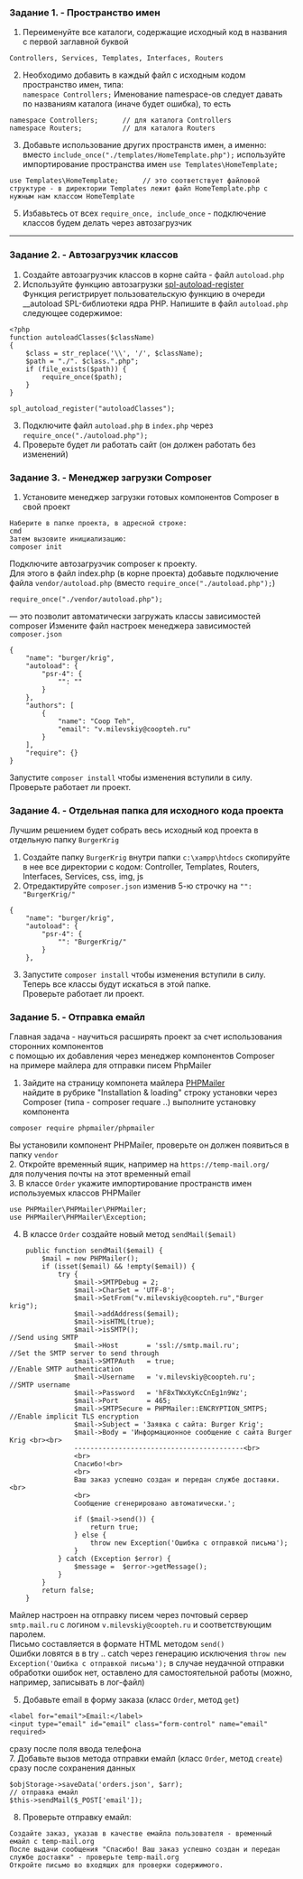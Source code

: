 ### Задание 1. - Пространство имен

1. Переименуйте все каталоги, содержащие исходный код в названия с первой заглавной буквой  
```
Controllers, Services, Templates, Interfaces, Routers
```  
2. Необходимо добавить в каждый файл с исходным кодом пространство имен, типа:  
`namespace Controllers;`
Именование namespace-ов следует давать по названиям каталога (иначе будет ошибка), то есть
```
namespace Controllers;      // для каталога Controllers
namespace Routers;          // для каталога Routers
```
3. Добавьте использование других пространств имен, а именно:
вместо `include_once("./templates/HomeTemplate.php");`
используйте импортирование пространства имен `use Templates\HomeTemplate;`
```
use Templates\HomeTemplate;      // это соответствует файловой структуре - в директории Templates лежит файл HomeTemplate.php c нужным нам классом HomeTemplate
```
5. Избавьтесь от всех `require_once, include_once` - подключение классов будем делать через автозагрузчик
<hr>

### Задание 2. - Автозагрузчик классов  

1. Создайте автозагрузчик классов в корне сайта - файл `autoload.php`
2. Используйте функцию автозагрузки [spl-autoload-register](https://www.php.net/manual/en/function.spl-autoload-register.php)  
Функция регистрирует пользовательскую функцию в очереди __autoload SPL-библиотеки ядра PHP.
Напишите в файл `autoload.php` следующее содержимое:
```
<?php
function autoloadClasses($className)
{
    $class = str_replace('\\', '/', $className);
    $path = "./". $class.".php";
    if (file_exists($path)) {
        require_once($path);
    }
}

spl_autoload_register("autoloadClasses");
```
3. Подключите файл `autoload.php` в `index.php` через `require_once("./autoload.php");`
4. Проверьте будет ли работать сайт (он должен работать без изменений)

### Задание 3. - Менеджер загрузки Composer

1. Установите менеджер загрузки готовых компонентов Composer в свой проект
```
Наберите в папке проекта, в адресной строке:
cmd
Затем вызовите инициализацию:
composer init
```
Подключите автозагрузчик composer к проекту.  
Для этого в файл index.php (в корне проекта) добавьте подключение файла `vendor/autoload.php` (вместо `require_once("./autoload.php");`)
```
require_once("./vendor/autoload.php");
```
— это позволит автоматически загружать классы зависимостей composer
Измените файл настроек менеджера зависимостей `composer.json`
```
{
    "name": "burger/krig",
    "autoload": {
        "psr-4": {
            "": ""
        }
    },
    "authors": [
        {
            "name": "Coop Teh",
            "email": "v.milevskiy@coopteh.ru"
        }
    ],
    "require": {}
}
```
Запустите `composer install` чтобы изменения вступили в силу.  
Проверьте работает ли проект.

### Задание 4. - Отдельная папка для исходного кода проекта 

Лучшим решением будет собрать весь исходный код проекта в отдельную папку `BurgerKrig`  
1. Создайте папку `BurgerKrig` внутри папки `c:\xampp\htdocs` скопируйте в нее все директории с кодом:
Controller, Templates, Routers, Interfaces, Services, css, img, js
2. Отредактируйте `composer.json` изменив 5-ю строчку на `"": "BurgerKrig/"`
```
{
    "name": "burger/krig",
    "autoload": {
        "psr-4": {
            "": "BurgerKrig/"
        }
    },
```
3. Запустите `composer install` чтобы изменения вступили в силу.  
Теперь все классы будут искаться в этой папке.  
Проверьте работает ли проект.

### Задание 5. - Отправка емайл

Главная задача - научиться расширять проект за счет использования сторонних компонентов   
с помощью их добавления через менеджер компонентов Composer  
на примере майлера для отправки писем PhpMailer  

1. Зайдите на страницу компонета майлера [PHPMailer](https://github.com/PHPMailer/PHPMailer)  
найдите в рубрике "Installation & loading" строку установки через Composer (типа - composer requare ..)
выполните установку компонента
```
composer require phpmailer/phpmailer
```
Вы установили компонент PHPMailer, проверьте он должен появиться в папку `vendor`  
2. Откройте временный ящик, например на `https://temp-mail.org/`  
для получения почты на этот временный email  
3. В классе `Order` укажите импортирование пространств имен используемых классов PHPMailer  
```
use PHPMailer\PHPMailer\PHPMailer;
use PHPMailer\PHPMailer\Exception;
```  
4. В классе `Order` создайте новый метод `sendMail($email)`  
```
    public function sendMail($email) {
        $mail = new PHPMailer();
        if (isset($email) && !empty($email)) {
            try {
                $mail->SMTPDebug = 2;
                $mail->CharSet = 'UTF-8';
                $mail->SetFrom("v.milevskiy@coopteh.ru","Burger krig");
                $mail->addAddress($email);
                $mail->isHTML(true);
                $mail->isSMTP();                                            //Send using SMTP
                $mail->Host       = 'ssl://smtp.mail.ru';                     //Set the SMTP server to send through
                $mail->SMTPAuth   = true;                                   //Enable SMTP authentication
                $mail->Username   = 'v.milevskiy@coopteh.ru';                     //SMTP username
                $mail->Password   = 'hF8xTWxXyKcCnEg1n9Wz';
                $mail->Port       = 465;
                $mail->SMTPSecure = PHPMailer::ENCRYPTION_SMTPS;            //Enable implicit TLS encryption
                $mail->Subject = 'Заявка с сайта: Burger Krig';
                $mail->Body = 'Информационное сообщение c сайта Burger Krig <br><br>
                ------------------------------------------<br>
                <br>
                Спасибо!<br>
                <br>
                Ваш заказ успешно создан и передан службе доставки.<br>
                <br>
                Сообщение сгенерировано автоматически.';       
    
                if ($mail->send()) {
                    return true;
                } else {
                    throw new Exception('Ошибка с отправкой письма');
                }
            } catch (Exception $error) {
                $message =  $error->getMessage();
            }
        }    
        return false;
    }
```
Майлер настроен на отправку писем через почтовый сервер `smtp.mail.ru` с логином `v.milevskiy@coopteh.ru` и соответствующим паролем.    
Письмо составляется в формате HTML методом `send()`    
Ошибки ловятся в в try .. catch через генерацию исключения `throw new Exception('Ошибка с отправкой письма');` в случае неудачной отправки  
обработки ошибок нет, оставлено для самостоятельной работы (можно, например, записывать в лог-файл)

5. Добавьте email в форму заказа (класс `Order`, метод `get`)
```
<label for="email">Email:</label>
<input type="email" id="email" class="form-control" name="email" required>
```
сразу после поля ввода телефона  
7. Добавьте вызов метода отправки емайл (класс `Order`, метод `create`) сразу после сохранения данных   
```
$objStorage->saveData('orders.json', $arr);
// отправка емайл
$this->sendMail($_POST['email']);
```
8. Проверьте отправку емайл:
```
Создайте заказ, указав в качестве емайла пользователя - временный емайл с temp-mail.org
После выдачи сообщения "Спасибо! Ваш заказ успешно создан и передан службе доставки" - проверьте temp-mail.org
Откройте письмо во входящих для проверки содержимого.
```
